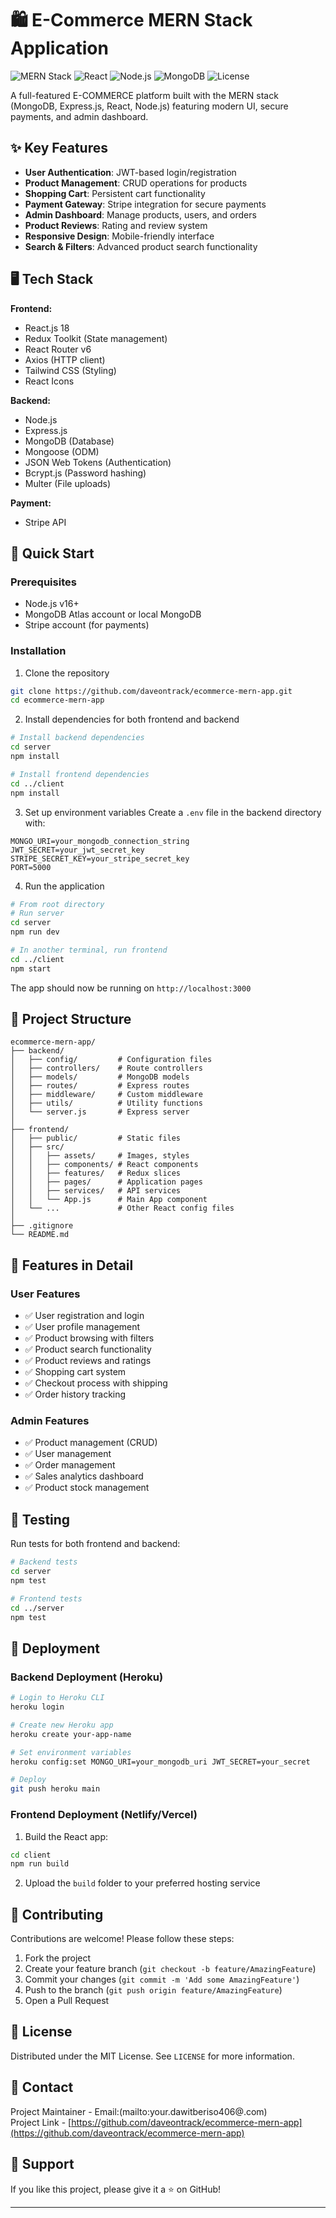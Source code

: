 # 🛍️ E-Commerce MERN Stack Application

![MERN Stack](https://img.shields.io/badge/MERN-Stack-9cf)
![React](https://img.shields.io/badge/React-18-blue)
![Node.js](https://img.shields.io/badge/Node.js-16-green)
![MongoDB](https://img.shields.io/badge/MongoDB-5.0-brightgreen)
![License](https://img.shields.io/badge/License-MIT-success)

A full-featured E-COMMERCE platform built with the MERN stack (MongoDB, Express.js, React, Node.js) featuring modern UI, secure payments, and admin dashboard.

## ✨ Key Features

- **User Authentication**: JWT-based login/registration
- **Product Management**: CRUD operations for products
- **Shopping Cart**: Persistent cart functionality
- **Payment Gateway**: Stripe integration for secure payments
- **Admin Dashboard**: Manage products, users, and orders
- **Product Reviews**: Rating and review system
- **Responsive Design**: Mobile-friendly interface
- **Search & Filters**: Advanced product search functionality

## 🖥️ Tech Stack

**Frontend:**
- React.js 18
- Redux Toolkit (State management)
- React Router v6
- Axios (HTTP client)
- Tailwind CSS (Styling)
- React Icons

**Backend:**
- Node.js
- Express.js
- MongoDB (Database)
- Mongoose (ODM)
- JSON Web Tokens (Authentication)
- Bcrypt.js (Password hashing)
- Multer (File uploads)

**Payment:**
- Stripe API

## 🚀 Quick Start

### Prerequisites
- Node.js v16+
- MongoDB Atlas account or local MongoDB
- Stripe account (for payments)

### Installation

1. Clone the repository
```bash
git clone https://github.com/daveontrack/ecommerce-mern-app.git
cd ecommerce-mern-app
```

2. Install dependencies for both frontend and backend
```bash
# Install backend dependencies
cd server
npm install

# Install frontend dependencies
cd ../client
npm install
```

3. Set up environment variables
Create a `.env` file in the backend directory with:
```env
MONGO_URI=your_mongodb_connection_string
JWT_SECRET=your_jwt_secret_key
STRIPE_SECRET_KEY=your_stripe_secret_key
PORT=5000
```

4. Run the application
```bash
# From root directory
# Run server
cd server
npm run dev

# In another terminal, run frontend
cd ../client
npm start
```

The app should now be running on `http://localhost:3000`

## 📂 Project Structure

```
ecommerce-mern-app/
├── backend/
│   ├── config/         # Configuration files
│   ├── controllers/    # Route controllers
│   ├── models/         # MongoDB models
│   ├── routes/         # Express routes
│   ├── middleware/     # Custom middleware
│   ├── utils/          # Utility functions
│   └── server.js       # Express server
│
├── frontend/
│   ├── public/         # Static files
│   ├── src/
│   │   ├── assets/     # Images, styles
│   │   ├── components/ # React components
│   │   ├── features/   # Redux slices
│   │   ├── pages/      # Application pages
│   │   ├── services/   # API services
│   │   └── App.js      # Main App component
│   └── ...             # Other React config files
│
├── .gitignore
└── README.md
```


## 🛒 Features in Detail

### User Features
- ✅ User registration and login
- ✅ User profile management
- ✅ Product browsing with filters
- ✅ Product search functionality
- ✅ Product reviews and ratings
- ✅ Shopping cart system
- ✅ Checkout process with shipping
- ✅ Order history tracking

### Admin Features
- ✅ Product management (CRUD)
- ✅ User management
- ✅ Order management
- ✅ Sales analytics dashboard
- ✅ Product stock management

## 🧪 Testing

Run tests for both frontend and backend:

```bash
# Backend tests
cd server
npm test

# Frontend tests
cd ../server
npm test
```

## 🚀 Deployment

### Backend Deployment (Heroku)
```bash
# Login to Heroku CLI
heroku login

# Create new Heroku app
heroku create your-app-name

# Set environment variables
heroku config:set MONGO_URI=your_mongodb_uri JWT_SECRET=your_secret

# Deploy
git push heroku main
```

### Frontend Deployment (Netlify/Vercel)
1. Build the React app:
```bash
cd client
npm run build
```

2. Upload the `build` folder to your preferred hosting service

## 🤝 Contributing

Contributions are welcome! Please follow these steps:

1. Fork the project
2. Create your feature branch (`git checkout -b feature/AmazingFeature`)
3. Commit your changes (`git commit -m 'Add some AmazingFeature'`)
4. Push to the branch (`git push origin feature/AmazingFeature`)
5. Open a Pull Request

## 📜 License

Distributed under the MIT License. See `LICENSE` for more information.

## 📧 Contact

Project Maintainer - Email:(mailto:your.dawitberiso406@.com)  
Project Link - [https://github.com/daveontrack/ecommerce-mern-app](https://github.com/daveontrack/ecommerce-mern-app)

## 💖 Support

If you like this project, please give it a ⭐ on GitHub!

---

